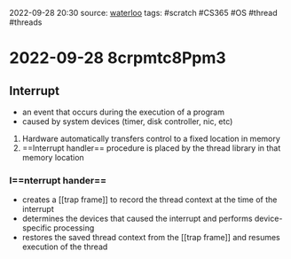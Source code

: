 2022-09-28 20:30
source: [waterloo]()
tags: #scratch #CS365 #OS #thread #threads 

#  2022-09-28 8crpmtc8Ppm3

## Interrupt

- an event that occurs during the execution of a program
- caused by system devices (timer, disk controller, nic, etc)

1. Hardware automatically transfers control to a fixed location in memory
2. ==Interrupt handler== procedure is placed by the thread library in that memory location

### I==nterrupt hander==
- creates a [[trap frame]] to record the thread context at the time of the interrupt
- determines the devices that caused the interrupt and performs device-specific processing
- restores the saved thread context from the [[trap frame]] and resumes execution of the thread
